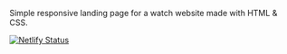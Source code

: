 Simple responsive landing page for a watch website made with HTML &amp; CSS. 

[![Netlify Status](https://api.netlify.com/api/v1/badges/e8ff4760-66db-4e24-b190-9c1300212622/deploy-status)](https://app.netlify.com/sites/pensive-stonebraker-ce5d9f/deploys)
